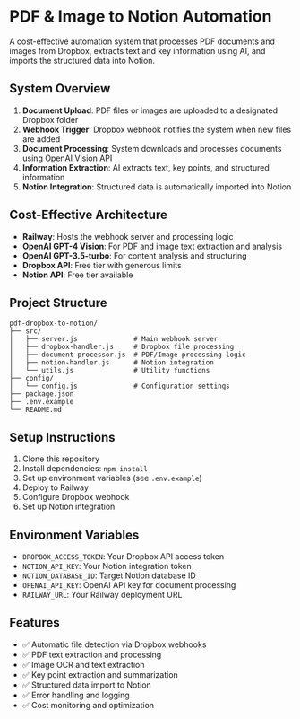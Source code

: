 # PDF & Image to Notion Automation

A cost-effective automation system that processes PDF documents and images from Dropbox, extracts text and key information using AI, and imports the structured data into Notion.

## System Overview

1. **Document Upload**: PDF files or images are uploaded to a designated Dropbox folder
2. **Webhook Trigger**: Dropbox webhook notifies the system when new files are added
3. **Document Processing**: System downloads and processes documents using OpenAI Vision API
4. **Information Extraction**: AI extracts text, key points, and structured information
5. **Notion Integration**: Structured data is automatically imported into Notion

## Cost-Effective Architecture

- **Railway**: Hosts the webhook server and processing logic
- **OpenAI GPT-4 Vision**: For PDF and image text extraction and analysis
- **OpenAI GPT-3.5-turbo**: For content analysis and structuring
- **Dropbox API**: Free tier with generous limits
- **Notion API**: Free tier available

## Project Structure

```
pdf-dropbox-to-notion/
├── src/
│   ├── server.js              # Main webhook server
│   ├── dropbox-handler.js     # Dropbox file processing
│   ├── document-processor.js  # PDF/Image processing logic
│   ├── notion-handler.js      # Notion integration
│   └── utils.js               # Utility functions
├── config/
│   └── config.js              # Configuration settings
├── package.json
├── .env.example
└── README.md
```

## Setup Instructions

1. Clone this repository
2. Install dependencies: `npm install`
3. Set up environment variables (see `.env.example`)
4. Deploy to Railway
5. Configure Dropbox webhook
6. Set up Notion integration

## Environment Variables

- `DROPBOX_ACCESS_TOKEN`: Your Dropbox API access token
- `NOTION_API_KEY`: Your Notion integration token
- `NOTION_DATABASE_ID`: Target Notion database ID
- `OPENAI_API_KEY`: OpenAI API key for document processing
- `RAILWAY_URL`: Your Railway deployment URL

## Features

- ✅ Automatic file detection via Dropbox webhooks
- ✅ PDF text extraction and processing
- ✅ Image OCR and text extraction
- ✅ Key point extraction and summarization
- ✅ Structured data import to Notion
- ✅ Error handling and logging
- ✅ Cost monitoring and optimization 